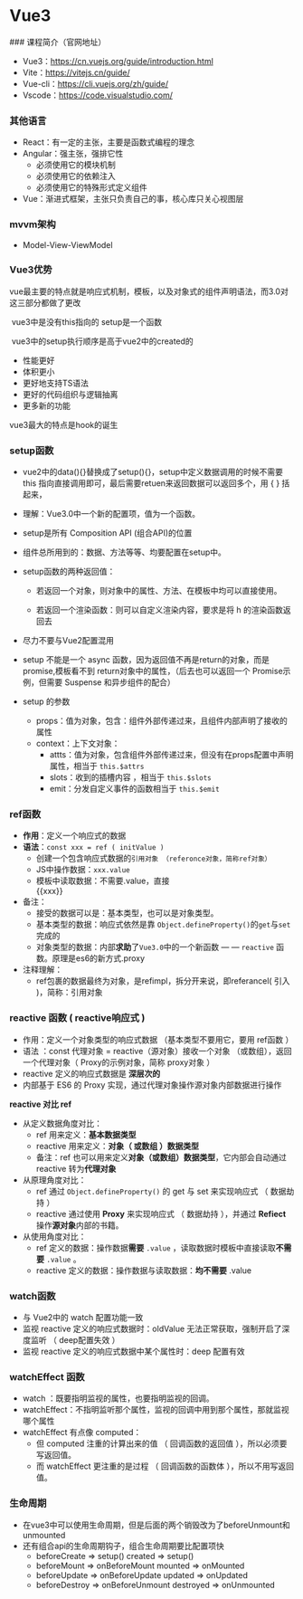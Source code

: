<h1>Vue3</h1>
### 课程简介（官网地址）

- Vue3：https://cn.vuejs.org/guide/introduction.html
- Vite：https://vitejs.cn/guide/
- Vue-cli：https://cli.vuejs.org/zh/guide/
- Vscode：https://code.visualstudio.com/



### 其他语言

- React：有一定的主张，主要是函数式编程的理念
- Angular：强主张，强排它性
  - 必须使用它的模块机制
  - 必须使用它的依赖注入
  - 必须使用它的特殊形式定义组件
- Vue：渐进式框架，主张只负责自己的事，核心库只关心视图层



### mvvm架构

- Model-View-ViewModel



### Vue3优势

vue最主要的特点就是响应式机制，模板，以及对象式的组件声明语法，而3.0对这三部分都做了更改

​	vue3中是没有this指向的 setup是一个函数

​	vue3中的setup执行顺序是高于vue2中的created的

- 性能更好
- 体积更小
- 更好地支持TS语法
- 更好的代码组织与逻辑抽离
- 更多新的功能

vue3最大的特点是hook的诞生



### setup函数

- vue2中的data(){}替换成了setup(){}，setup中定义数据调用的时候不需要 this 指向直接调用即可，最后需要retuen来返回数据可以返回多个，用 { } 括起来，

- 理解：Vue3.0中一个新的配置项，值为一个函数。

- setup是所有 Composition API (组合API)的位置

- 组件总所用到的：数据、方法等等、均要配置在setup中。

- setup函数的两种返回值：

  - 若返回一个对象，则对象中的属性、方法、在模板中均可以直接使用。

  - 若返回一个渲染函数：则可以自定义渲染内容，要求是将  h  的渲染函数返回去

- 尽力不要与Vue2配置混用

- setup 不能是一个 async 函数，因为返回值不再是return的对象，而是promise,模板看不到 return对象中的属性，（后去也可以返回一个 Promise示例，但需要 Suspense 和异步组件的配合）
- setup 的参数
  - props：值为对象，包含：组件外部传递过来，且组件内部声明了接收的属性
  - context：上下文对象：
    - attts：值为对象，包含组件外部传递过来，但没有在props配置中声明属性，相当于 `this.$attrs`
    - slots：收到的插槽内容 ，相当于 `this.$slots`
    - emit：分发自定义事件的函数相当于 `this.$emit`



### ref函数

- **作用**：定义一个响应式的数据
- **语法**：`const xxx = ref ( initValue )`
  - 创建一个包含响应式数据的`引用对象 （referonce对象，简称ref对象）`
  - JS中操作数据：`xxx.value`
  - 模板中读取数据：不需要.value，直接 <div>{{xxx}}<div>
- 备注：
  - 接受的数据可以是：基本类型，也可以是对象类型。
  - 基本类型的数据：响应式依然是靠 `Object.defineProperty()`的`get`与`set`完成的
  - 对象类型的数据：内部**求助**了`Vue3.0`中的一个新函数 — — `reactive` 函数。原理是es6的新方式.proxy
- 注释理解：
  - ref包裹的数据最终为对象，是refimpl，拆分开来说，即referancel( 引入 )，简称：引用对象



### reactive 函数  ( reactive响应式 )

- 作用：定义一个对象类型的响应式数据 （基本类型不要用它，要用 ref函数 ）
- 语法 ：const 代理对象 = reactive（源对象）接收一个对象 （或数组），返回一个代理对象（ Proxy的示例对象，简称 proxy对象 ）
- reactive 定义的响应式数据是 **深层次的**
- 内部基于 ES6 的 Proxy 实现，通过代理对象操作源对象内部数据进行操作



**reactive 对比 ref**

- 从定义数据角度对比：
  - ref 用来定义：**基本数据类型**
  - reactive 用来定义：**对象（ 或数组 ）数据类型**
  - 备注：ref 也可以用来定义**对象（或数组）数据类型**，它内部会自动通过 reactive 转为**代理对象**
- 从原理角度对比：
  - ref 通过 `Object.defineProperty()` 的 get 与 set 来实现响应式 （ 数据劫持 ）
  - reactive 通过使用 **Proxy** 来实现响应式 （ 数据劫持 ），并通过 **Refiect** 操作**源对象**内部的书籍。
- 从使用角度对比：
  - ref 定义的数据：操作数据**需要** `.value` ，读取数据时模板中直接读取**不需要** `.value` 。
  - reactive 定义的数据：操作数据与读取数据：**均不需要** .value



### watch函数

- 与 Vue2中的 watch 配置功能一致
- 监视 reactive 定义的响应式数据时：oldValue 无法正常获取，强制开启了深度监听 （ deep配置失效 ）
- 监视 reactive 定义的响应式数据中某个属性时：deep 配置有效



### watchEffect 函数

- watch ：既要指明监视的属性，也要指明监视的回调。
- watchEffect：不指明监听那个属性，监视的回调中用到那个属性，那就监视哪个属性
- watchEffect 有点像 computed：
  - 但 computed 注重的计算出来的值 （ 回调函数的返回值 ），所以必须要写返回值。
  - 而 watchEffect 更注重的是过程 （ 回调函数的函数体 ），所以不用写返回值。



### 生命周期

- 在vue3中可以使用生命周期，但是后面的两个销毁改为了beforeUnmount和unmounted
- 还有组合api的生命周期钩子，组合生命周期要比配置项快
  - beforeCreate => setup()
    created => setup()
  - beforeMount => onBeforeMount
    mounted => onMounted
  - beforeUpdate => onBeforeUpdate
    updated => onUpdated
  - beforeDestroy => onBeforeUnmount
    destroyed => onUnmounted